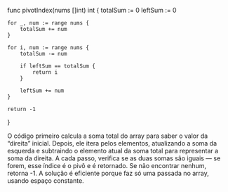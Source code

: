 func pivotIndex(nums []int) int {
    totalSum := 0
    leftSum := 0

    for _, num := range nums {
        totalSum += num
    }

    for i, num := range nums {
        totalSum -= num

        if leftSum == totalSum {
            return i
        }

        leftSum += num
    }

    return -1
}


O código primeiro calcula a soma total do array para saber o valor da “direita” inicial. Depois, ele itera pelos elementos, atualizando a soma da esquerda e subtraindo o elemento atual da soma total para representar a soma da direita. A cada passo, verifica se as duas somas são iguais — se forem, esse índice é o pivô e é retornado. Se não encontrar nenhum, retorna -1. A solução é eficiente porque faz só uma passada no array, usando espaço constante.